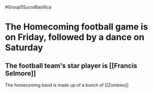 #Group5SucroBasillica 

# The Homecoming football game is on Friday, followed by a dance on Saturday
## The football team's star player is [[Francis Selmore]]

The homecoming band is made up of a bunch of [[Zombies]]

